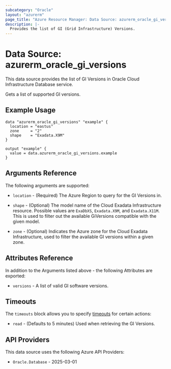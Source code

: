 ```yaml
---
subcategory: "Oracle"
layout: "azurerm"
page_title: "Azure Resource Manager: Data Source: azurerm_oracle_gi_versions"
description: |-
  Provides the list of GI (Grid Infrastructure) Versions.
---
```


# Data Source: azurerm_oracle_gi_versions

This data source provides the list of GI Versions in Oracle Cloud Infrastructure Database service.

Gets a list of supported GI versions.

## Example Usage

```hcl
data "azurerm_oracle_gi_versions" "example" {
  location = "eastus"
  zone     = "2"
  shape    = "Exadata.X9M"
}

output "example" {
  value = data.azurerm_oracle_gi_versions.example
}
```

## Arguments Reference

The following arguments are supported:

* `location` - (Required) The Azure Region to query for the GI Versions in.

* `shape` - (Optional) The model name of the Cloud Exadata Infrastructure resource. Possible values are `ExaDbXS`, `Exadata.X9M`, and `Exadata.X11M`. This is used to filter out the available GiVersions compatible with the given model.

* `zone` - (Optional) Indicates the Azure zone for the Cloud Exadata Infrastructure, used to filter the available GI versions within a given zone.

## Attributes Reference

In addition to the Arguments listed above - the following Attributes are exported: 

* `versions` - A list of valid GI software versions.

## Timeouts

The `timeouts` block allows you to specify [timeouts](https://www.terraform.io/language/resources/syntax#operation-timeouts) for certain actions:

* `read` - (Defaults to 5 minutes) Used when retrieving the GI Versions.

## API Providers
<!-- This section is generated, changes will be overwritten -->
This data source uses the following Azure API Providers:

* `Oracle.Database` - 2025-03-01
